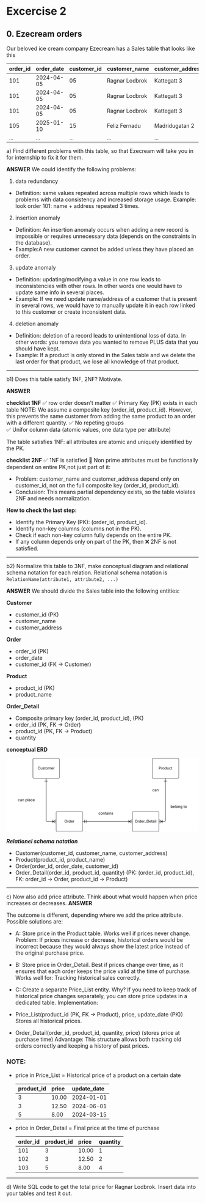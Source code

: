 # Excercise 2

## 0. Ezecream orders

Our beloved ice cream company Ezecream has a Sales table that looks like this

| order_id | order_date | customer_id | customer_name  | customer_address | product_id | product_name | quantity |
| -------- | ---------- | ----------- | -------------- | ---------------- | ---------- | ------------ | -------- |
| 101      | 2024-04-05 | 05          | Ragnar Lodbrok | Kattegatt 3      | 3          | Blåbärsmagi  | 20       |
| 101      | 2024-04-05 | 05          | Ragnar Lodbrok | Kattegatt 3      | 5          | Lakritsdröm  | 15       |
| 101      | 2024-04-05 | 05          | Ragnar Lodbrok | Kattegatt 3      | 1          | Lichipichi   | 35       |
| 105      | 2025-01-10 | 15          | Feliz Fernadu  | Madridugatan 2   | 8          | Gitlass      | 30       |
| ...      | ...        | ...         | ...            | ...              | ...        | ...          | ...      |

a) Find different problems with this table, so that Ezecream will take you in for internship to fix it for them.

**ANSWER**
We could identify the following problems:

1. data redundancy

- Definition: same values repeated across multiple rows which leads to problems with data consistency and increased storage usage.
  Example: look order 101: name + address repeated 3 times.

2. insertion anomaly

- Definition: An insertion anomaly occurs when adding a new record is impossible or requires unnecessary data (depends on the constraints in the database).
- Example:A new customer cannot be added unless they have placed an order.

3. update anomaly

- Definition: updating/modifying a value in one row leads to inconsistencies with other rows. In other words one would have to update same info in several places.
- Example: If we need update name/address of a customer that is present in several rows, we would have to manually update it in each row linked to this customer or create inconsistent data.

4. deletion anomaly

- Definition: deletion of a record leads to unintentional loss of data. In other words: you remove data you wanted to remove PLUS data that you should have kept.
- Example: If a product is only stored in the Sales table and we delete the last order for that product, we lose all knowledge of that product.

---

b1) Does this table satisfy 1NF, 2NF? Motivate.

**ANSWER**

**checklist 1NF**
✅ row order doesn't matter
✅ Primary Key (PK) exists in each table
NOTE: We assume a composite key (order_id, product_id).
However, this prevents the same customer from adding the same product to an order with a different quantity.
✅ No repeting groups  
✅ Unifor column data (atomic values, one data type per attribute)

The table satisfies 1NF: all attributes are atomic and uniquely identified by the PK.

**checklist 2NF**
✅ 1NF is satisfied
🔴 Non prime attributes must be functionally dependent on entire PK,not just part of it:

- Problem: customer_name and customer_address depend only on customer_id,
  not on the full composite key (order_id, product_id).
- Conclusion: This means partial dependency exists, so the table violates 2NF and needs normalization.

**How to check the last step:**

- Identify the Primary Key (PK): (order_id, product_id).
- Identify non-key columns (columns not in the PK).
- Check if each non-key column fully depends on the entire PK.
- If any column depends only on part of the PK, then ❌ 2NF is not satisfied.

---

b2) Normalize this table to 3NF, make conceptual diagram and relational schema notation for each relation. Relational schema notation is `RelationName(attribute1, attribute2, ...)`

**ANSWER**
We should divide the Sales table into the following entities:

**Customer**

- customer_id (PK)
- customer_name
- customer_address

**Order**

- order_id (PK)
- order_date
- customer_id (FK → Customer)

**Product**

- product_id (PK)
- product_name

**Order_Detail**

- Composite primary key (order_id, product_id), (PK)
- order_id (PK, FK → Order)
- product_id (PK, FK → Product)
- quantity

**conceptual ERD**

<img src = "../assets/ex2_0_ezecream_ERD.png">

**_Relationel schema notation_**

- Customer(customer_id, customer_name, customer_address)
- Product(product_id, product_name)
- Order(order_id, order_date, customer_id)
- Order_Detail(order_id, product_id, quantity)
  (PK: (order_id, product_id), FK: order_id → Order, product_id → Product)

---

c) Now also add price attribute. Think about what would happen when price increases or decreases.
**ANSWER**

The outcome is different, depending where we add the price attribute.
Possible solutions are:

- A: Store price in the Product table.
  Works well if prices never change.
  Problem: If prices increase or decrease, historical orders would be incorrect because they would always show the latest price instead of the original purchase price.

- B: Store price in Order_Detail.
  Best if prices change over time, as it ensures that each order keeps the price valid at the time of purchase.
  Works well for: Tracking historical sales correctly.

- C: Create a separate Price_List entity.
  Why? If you need to keep track of historical price changes separately, you can store price updates in a dedicated table.
  Implementation:
- Price_List(product_id (PK, FK → Product), price, update_date (PK))
  Stores all historical prices.
- Order_Detail(order_id, product_id, quantity, price) (stores price at purchase time)
  Advantage: This structure allows both tracking old orders correctly and keeping a history of past prices.

### NOTE:

- price in Price_List = Historical price of a product on a certain date

  | product_id | price | update_date |
  | ---------- | ----- | ----------- |
  | 3          | 10.00 | 2024-01-01  |
  | 3          | 12.50 | 2024-06-01  |
  | 5          | 8.00  | 2024-03-15  |

- price in Order_Detail = Final price at the time of purchase

  | order_id | product_id | price | quantity |
  | -------- | ---------- | ----- | -------- |
  | 101      | 3          | 10.00 | 1        |
  | 102      | 3          | 12.50 | 2        |
  | 103      | 5          | 8.00  | 4        |

---

d) Write SQL code to get the total price for Ragnar Lodbrok.
Insert data into your tables and test it out.
